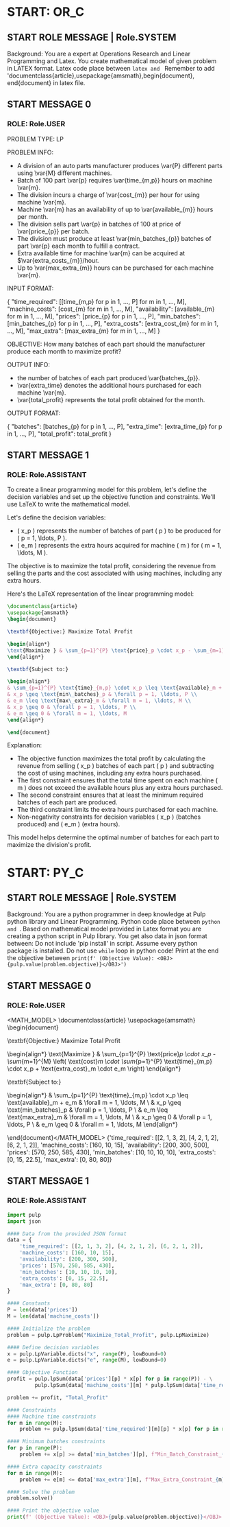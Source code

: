 # START: OR_C 
## START ROLE MESSAGE | Role.SYSTEM 
Background: You are a expert at Operations Research and Linear Programming and Latex. You create mathematical model of given problem in LATEX format. Latex code place between ```latex and ``` Remember to add 'documentclass{article},usepackage{amsmath},begin{document}, end{document} in latex file. 
## START MESSAGE 0 
### ROLE: Role.USER
<DESCRIPTION>
PROBLEM TYPE: LP

PROBLEM INFO:

- A division of an auto parts manufacturer produces \var{P} different parts using \var{M} different machines.
- Batch of 100 part \var{p} requires \var{time_{m,p}} hours on machine \var{m}.
- The division incurs a charge of \var{cost_{m}} per hour for using machine \var{m}.
- Machine \var{m} has an availability of up to \var{available_{m}} hours per month.
- The division sells part \var{p} in batches of 100 at price of \var{price_{p}} per batch.
- The division must produce at least \var{min_batches_{p}} batches of part \var{p} each month to fulfill a contract.
- Extra available time for machine \var{m} can be acquired at $\var{extra_costs_{m}}/hour. 
- Up to \var{max_extra_{m}} hours can be purchased for each machine \var{m}.

INPUT FORMAT: 

{
    "time_required": [[time_{m,p} for p in 1, ..., P] for m in 1, ..., M],
    "machine_costs": [cost_{m} for m in 1, ..., M],
    "availability": [available_{m} for m in 1, ..., M],
    "prices": [price_{p} for p in 1, ..., P],
    "min_batches": [min_batches_{p} for p in 1, ..., P],
    "extra_costs": [extra_cost_{m} for m in 1, ..., M],
    "max_extra": [max_extra_{m} for m in 1, ..., M]
}

OBJECTIVE: How many batches of each part should the manufacturer produce each month to maximize profit?

OUTPUT INFO:

- the number of batches of each part produced \var{batches_{p}}.
- \var{extra_time} denotes the additional hours purchased for each machine \var{m}.
- \var{total_profit} represents the total profit obtained for the month.

OUTPUT FORMAT:

{
    "batches": [batches_{p} for p in 1, ..., P],
    "extra_time": [extra_time_{p} for p in 1, ..., P],
    "total_profit": total_profit
}
</DESCRIPTION>


## START MESSAGE 1 
### ROLE: Role.ASSISTANT
To create a linear programming model for this problem, let's define the decision variables and set up the objective function and constraints. We'll use LaTeX to write the mathematical model.

Let's define the decision variables:
- \( x_p \) represents the number of batches of part \( p \) to be produced for \( p = 1, \ldots, P \).
- \( e_m \) represents the extra hours acquired for machine \( m \) for \( m = 1, \ldots, M \).

The objective is to maximize the total profit, considering the revenue from selling the parts and the cost associated with using machines, including any extra hours.

Here's the LaTeX representation of the linear programming model:

```latex
\documentclass{article}
\usepackage{amsmath}
\begin{document}

\textbf{Objective:} Maximize Total Profit

\begin{align*}
\text{Maximize } & \sum_{p=1}^{P} \text{price}_p \cdot x_p - \sum_{m=1}^{M} \left( \text{cost}_m \cdot \sum_{p=1}^{P} \text{time}_{m,p} \cdot x_p + \text{extra\_cost}_m \cdot e_m \right)
\end{align*}

\textbf{Subject to:}

\begin{align*}
& \sum_{p=1}^{P} \text{time}_{m,p} \cdot x_p \leq \text{available}_m + e_m & \forall m = 1, \ldots, M \\
& x_p \geq \text{min\_batches}_p & \forall p = 1, \ldots, P \\
& e_m \leq \text{max\_extra}_m & \forall m = 1, \ldots, M \\
& x_p \geq 0 & \forall p = 1, \ldots, P \\
& e_m \geq 0 & \forall m = 1, \ldots, M
\end{align*}

\end{document}
```

Explanation:
- The objective function maximizes the total profit by calculating the revenue from selling \( x_p \) batches of each part \( p \) and subtracting the cost of using machines, including any extra hours purchased.
- The first constraint ensures that the total time spent on each machine \( m \) does not exceed the available hours plus any extra hours purchased.
- The second constraint ensures that at least the minimum required batches of each part are produced.
- The third constraint limits the extra hours purchased for each machine.
- Non-negativity constraints for decision variables \( x_p \) (batches produced) and \( e_m \) (extra hours).

This model helps determine the optimal number of batches for each part to maximize the division's profit.

# START: PY_C 
## START ROLE MESSAGE | Role.SYSTEM 
Background: You are a python programmer in deep knowledge at Pulp python library and Linear Programming. Python code place between ```python and ```. Based on mathematical model provided in Latex format you are creating a python script in Pulp library. You get also data in json format between: <DATA></DATA> Do not include 'pip install' in script. Assume every python package is installed. Do not use `while` loop in python code! Print at the end the objective between <OBJ></OBJ> `print(f' (Objective Value): <OBJ>{pulp.value(problem.objective)}</OBJ>')` 
## START MESSAGE 0 
### ROLE: Role.USER
<MATH_MODEL>
\documentclass{article}
\usepackage{amsmath}
\begin{document}

\textbf{Objective:} Maximize Total Profit

\begin{align*}
\text{Maximize } & \sum_{p=1}^{P} \text{price}_p \cdot x_p - \sum_{m=1}^{M} \left( \text{cost}_m \cdot \sum_{p=1}^{P} \text{time}_{m,p} \cdot x_p + \text{extra\_cost}_m \cdot e_m \right)
\end{align*}

\textbf{Subject to:}

\begin{align*}
& \sum_{p=1}^{P} \text{time}_{m,p} \cdot x_p \leq \text{available}_m + e_m & \forall m = 1, \ldots, M \\
& x_p \geq \text{min\_batches}_p & \forall p = 1, \ldots, P \\
& e_m \leq \text{max\_extra}_m & \forall m = 1, \ldots, M \\
& x_p \geq 0 & \forall p = 1, \ldots, P \\
& e_m \geq 0 & \forall m = 1, \ldots, M
\end{align*}

\end{document}</MATH_MODEL>
<DATA>
{'time_required': [[2, 1, 3, 2], [4, 2, 1, 2], [6, 2, 1, 2]], 'machine_costs': [160, 10, 15], 'availability': [200, 300, 500], 'prices': [570, 250, 585, 430], 'min_batches': [10, 10, 10, 10], 'extra_costs': [0, 15, 22.5], 'max_extra': [0, 80, 80]}</DATA>


## START MESSAGE 1 
### ROLE: Role.ASSISTANT
```python
import pulp
import json

#### Data from the provided JSON format
data = {
    'time_required': [[2, 1, 3, 2], [4, 2, 1, 2], [6, 2, 1, 2]],
    'machine_costs': [160, 10, 15],
    'availability': [200, 300, 500],
    'prices': [570, 250, 585, 430],
    'min_batches': [10, 10, 10, 10],
    'extra_costs': [0, 15, 22.5],
    'max_extra': [0, 80, 80]
}

#### Constants
P = len(data['prices'])
M = len(data['machine_costs'])

#### Initialize the problem
problem = pulp.LpProblem("Maximize_Total_Profit", pulp.LpMaximize)

#### Define decision variables
x = pulp.LpVariable.dicts("x", range(P), lowBound=0)
e = pulp.LpVariable.dicts("e", range(M), lowBound=0)

#### Objective Function
profit = pulp.lpSum(data['prices'][p] * x[p] for p in range(P)) - \
         pulp.lpSum(data['machine_costs'][m] * pulp.lpSum(data['time_required'][m][p] * x[p] for p in range(P)) + data['extra_costs'][m] * e[m] for m in range(M))

problem += profit, "Total_Profit"

#### Constraints
#### Machine time constraints
for m in range(M):
    problem += pulp.lpSum(data['time_required'][m][p] * x[p] for p in range(P)) <= data['availability'][m] + e[m], f"Time_Constraint_{m}"

#### Minimum batches constraints
for p in range(P):
    problem += x[p] >= data['min_batches'][p], f"Min_Batch_Constraint_{p}"

#### Extra capacity constraints
for m in range(M):
    problem += e[m] <= data['max_extra'][m], f"Max_Extra_Constraint_{m}"

#### Solve the problem
problem.solve()

#### Print the objective value
print(f' (Objective Value): <OBJ>{pulp.value(problem.objective)}</OBJ>')
```

